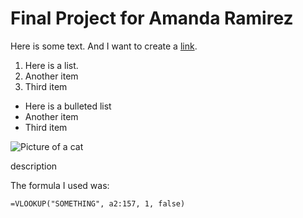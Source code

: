 # Final Project for Amanda Ramirez

Here is some text. And I want to create a [link](https://wikipedia.com). 

1. Here is a list.
2. Another item
3. Third item

* Here is a bulleted list
* Another item
* Third item


![Picture of a cat](http://placekitten.com/400/300)

description 

The formula I used was:

```
=VLOOKUP("SOMETHING", a2:157, 1, false)

